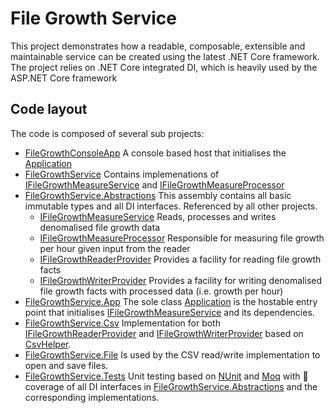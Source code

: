 File Growth Service
===================

This project demonstrates how a readable, composable, extensible and maintainable service can be created using the latest .NET Core framework.
The project relies on .NET Core integrated DI, which is heavily used by the ASP.NET Core framework

## Code layout

The code is composed of several sub projects:

  * [FileGrowthConsoleApp](FileGrowthConsoleApp)
    A console based host that initialises the [Application](FileGrowthService.App/Application.cs)
  * [FileGrowthService](FileGrowthService)
    Contains implemenations of [IFileGrowthMeasureService](FileGrowthService.Abstractions/FileGrowthService.cs)
    and [IFileGrowthMeasureProcessor](FileGrowthService.Abstractions/FileGrowthMeasureProcessor.cs)
  * [FileGrowthService.Abstractions](FileGrowthService.Abstractions)
    This assembly contains all basic immutable types and all DI interfaces. Referenced by all other projects.
    - [IFileGrowthMeasureService](FileGrowthService.Abstractions/FileGrowthService.cs)
      Reads, processes and writes denomalised file growth data
    - [IFileGrowthMeasureProcessor](FileGrowthService.Abstractions/FileGrowthProcessor.cs)
      Responsible for measuring file growth per hour given input from the reader
    - [IFileGrowthReaderProvider](FileGrowthService.Abstractions/FileGrowthReaderProvider.cs)
      Provides a facility for reading file growth facts
    - [IFileGrowthWriterProvider](FileGrowthService.Abstractions/FileGrowthWriterProvider.cs)
      Provides a facility for writing denomalised file growth facts with processed data (i.e. growth per hour) 
  * [FileGrowthService.App](FileGrowthService.App)
    The sole class [Application](FileGrowthService.App/Application.cs) is the hostable entry point that initialises
    [IFileGrowthMeasureService](FileGrowthService.Abstractions/FileGrowthService.cs) and its dependencies.
  * [FileGrowthService.Csv](FileGrowthService.Csv)
    Implementation for both [IFileGrowthReaderProvider](FileGrowthService.Abstractions/FileGrowthReaderProvider.cs)
    and [IFileGrowthWriterProvider](FileGrowthService.Abstractions/FileGrowthWriterProvider.cs) based
    on [CsvHelper](https://joshclose.github.io/CsvHelper/).
  * [FileGrowthService.File](FileGrowthService.File)
    Is used by the CSV read/write implementation to open and save files.
  * [FileGrowthService.Tests](FileGrowthService.Tests)
    Unit testing based on [NUnit](https://github.com/nunit/docs/wiki/NUnit-Documentation) and [Moq](https://github.com/moq/moq4/wiki/Quickstart) with :100: coverage of all
    DI interfaces in [FileGrowthService.Abstractions](FileGrowthService.Abstractions) and the corresponding implementations.
